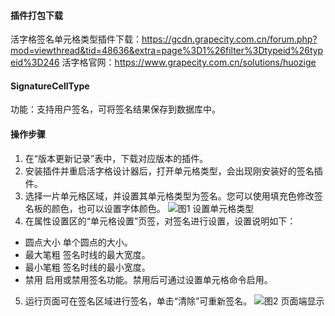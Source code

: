 #### 插件打包下载
活字格签名单元格类型插件下载：https://gcdn.grapecity.com.cn/forum.php?mod=viewthread&tid=48636&extra=page%3D1%26filter%3Dtypeid%26typeid%3D246
活字格官网：https://www.grapecity.com.cn/solutions/huozige

#### SignatureCellType
功能：支持用户签名，可将签名结果保存到数据库中。

#### 操作步骤
1. 在“版本更新记录”表中，下载对应版本的插件。
2. 安装插件并重启活字格设计器后，打开单元格类型，会出现刚安装好的签名插件。
3. 选择一片单元格区域，并设置其单元格类型为签名。您可以使用填充色修改签名板的颜色，也可以设置字体颜色。
![图1  设置单元格类型](https://gcdn.grapecity.com.cn/data/attachment/forum/201807/18/111756fbg9amccia2gmt27.png)
4. 在属性设置区的“单元格设置”页签，对签名进行设置，设置说明如下：
* 圆点大小	单个圆点的大小。
* 最大笔粗	签名时线的最大宽度。
* 最小笔粗	签名时线的最小宽度。
* 禁用	启用或禁用签名功能。禁用后可通过设置单元格命令启用。
5. 运行页面可在签名区域进行签名，单击“清除”可重新签名。
![图2  页面端显示](https://gcdn.grapecity.com.cn/data/attachment/forum/201807/18/111843iaqba96hsb9ahbkb.png)

